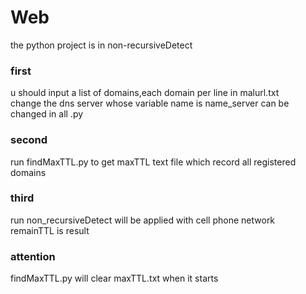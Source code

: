 # Web

the python project is in non-recursiveDetect

### first
u should input a list of domains,each domain per line in malurl.txt  
change the dns server whose variable name is name_server can be changed in all .py  

### second
run findMaxTTL.py to get maxTTL text file which record all registered domains

### third
run non_recursiveDetect will be applied with cell phone network  
remainTTL is result  

### attention
findMaxTTL.py will clear maxTTL.txt when it starts  
